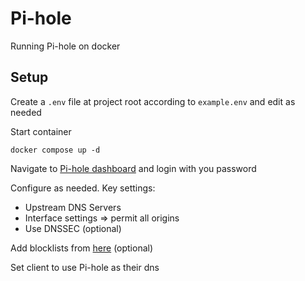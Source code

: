 # Pi-hole
Running Pi-hole on docker


## Setup

Create a `.env` file at project root according to `example.env` and edit as needed

Start container

    docker compose up -d

Navigate to [Pi-hole dashboard](http://127.0.0.1:80/admin) and login with you password

Configure as needed. Key settings:

- Upstream DNS Servers
- Interface settings => permit all origins
- Use DNSSEC (optional)

Add blocklists from [here](https://v.firebog.net/hosts/lists.php) (optional)

Set client to use Pi-hole as their dns
